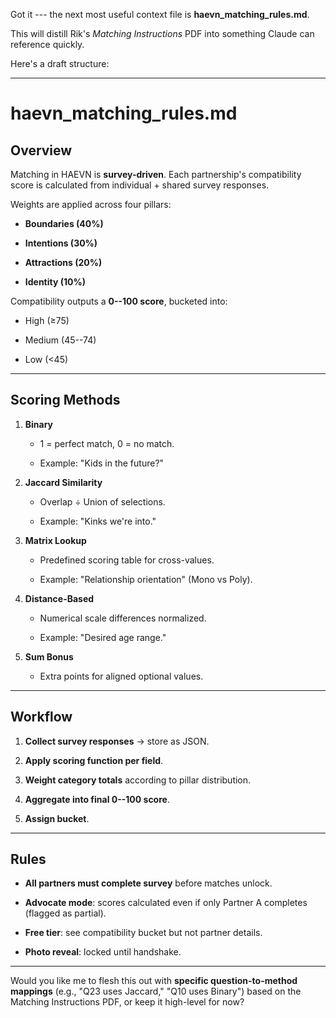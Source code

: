 Got it --- the next most useful context file is **haevn_matching_rules.md**.

This will distill Rik's *Matching Instructions* PDF into something Claude can reference quickly.

Here's a draft structure:

* * * * *

**haevn_matching_rules.md**
===========================

**Overview**
------------

Matching in HAEVN is **survey-driven**. Each partnership's compatibility score is calculated from individual + shared survey responses.

Weights are applied across four pillars:

-   **Boundaries (40%)**

-   **Intentions (30%)**

-   **Attractions (20%)**

-   **Identity (10%)**

Compatibility outputs a **0--100 score**, bucketed into:

-   High (≥75)

-   Medium (45--74)

-   Low (<45)

* * * * *

**Scoring Methods**
-------------------

1.  **Binary**

    -   1 = perfect match, 0 = no match.

    -   Example: "Kids in the future?"

2.  **Jaccard Similarity**

    -   Overlap ÷ Union of selections.

    -   Example: "Kinks we're into."

3.  **Matrix Lookup**

    -   Predefined scoring table for cross-values.

    -   Example: "Relationship orientation" (Mono vs Poly).

4.  **Distance-Based**

    -   Numerical scale differences normalized.

    -   Example: "Desired age range."

5.  **Sum Bonus**

    -   Extra points for aligned optional values.

* * * * *

**Workflow**
------------

1.  **Collect survey responses** → store as JSON.

2.  **Apply scoring function per field**.

3.  **Weight category totals** according to pillar distribution.

4.  **Aggregate into final 0--100 score**.

5.  **Assign bucket**.

* * * * *

**Rules**
---------

-   **All partners must complete survey** before matches unlock.

-   **Advocate mode**: scores calculated even if only Partner A completes (flagged as partial).

-   **Free tier**: see compatibility bucket but not partner details.

-   **Photo reveal**: locked until handshake.

* * * * *

Would you like me to flesh this out with **specific question-to-method mappings** (e.g., "Q23 uses Jaccard," "Q10 uses Binary") based on the Matching Instructions PDF, or keep it high-level for now?